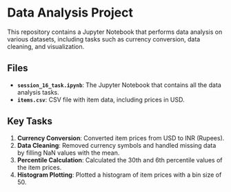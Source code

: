 # Data Analysis Project

This repository contains a Jupyter Notebook that performs data analysis on various datasets, including tasks such as currency conversion, data cleaning, and visualization.

## Files

- **`session_16_task.ipynb`**: The Jupyter Notebook that contains all the data analysis tasks.
- **`items.csv`**: CSV file with item data, including prices in USD.

## Key Tasks

1. **Currency Conversion**: Converted item prices from USD to INR (Rupees).
2. **Data Cleaning**: Removed currency symbols and handled missing data by filling NaN values with the mean.
3. **Percentile Calculation**: Calculated the 30th and 6th percentile values of the item prices.
4. **Histogram Plotting**: Plotted a histogram of item prices with a bin size of 50.
